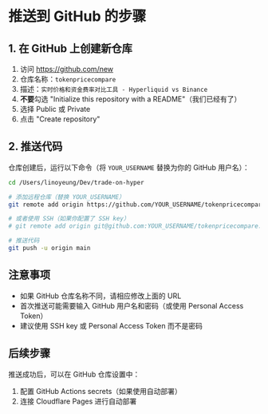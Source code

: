 # 推送到 GitHub 的步骤

## 1. 在 GitHub 上创建新仓库

1. 访问 https://github.com/new
2. 仓库名称：`tokenpricecompare`
3. 描述：`实时价格和资金费率对比工具 - Hyperliquid vs Binance`
4. **不要**勾选 "Initialize this repository with a README"（我们已经有了）
5. 选择 Public 或 Private
6. 点击 "Create repository"

## 2. 推送代码

仓库创建后，运行以下命令（将 `YOUR_USERNAME` 替换为你的 GitHub 用户名）：

```bash
cd /Users/linoyeung/Dev/trade-on-hyper

# 添加远程仓库（替换 YOUR_USERNAME）
git remote add origin https://github.com/YOUR_USERNAME/tokenpricecompare.git

# 或者使用 SSH（如果你配置了 SSH key）
# git remote add origin git@github.com:YOUR_USERNAME/tokenpricecompare.git

# 推送代码
git push -u origin main
```

## 注意事项

- 如果 GitHub 仓库名称不同，请相应修改上面的 URL
- 首次推送可能需要输入 GitHub 用户名和密码（或使用 Personal Access Token）
- 建议使用 SSH key 或 Personal Access Token 而不是密码

## 后续步骤

推送成功后，可以在 GitHub 仓库设置中：
1. 配置 GitHub Actions secrets（如果使用自动部署）
2. 连接 Cloudflare Pages 进行自动部署

